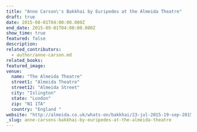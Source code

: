 ```yaml
---
title: "Anne Carson\'s Bakkhai by Euripedes at the Almeida Theatre"
draft: true
date: 2015-08-01T04:00:00.000Z
end_date: 2015-09-01T04:00:00.000Z
show_time: true
featured: false
description:
related_contributors:
  - author/anne-carson.md
related_books:
featured_image: 
venue:
  name: "The Almeida Theatre"
  street1: "Almeida Theatre"
  street12: "Almeida Street"
  city: "Islington"
  state: "London"
  zip: "N1 1TA"
  country: "England "
website: "http://almeida.co.uk/whats-on/bakkhai/23-jul-2015-19-sep-2015"
_slug: anne-carsons-bakkhai-by-euripedes-at-the-almeida-theatre
---
```

